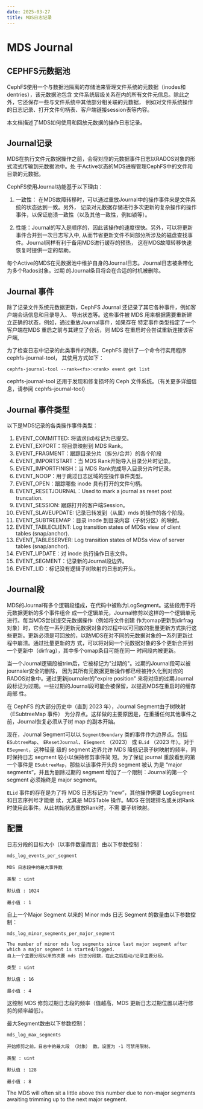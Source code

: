 ```yaml
---
date: 2025-03-27
title: MDS日志记录
---
```


# MDS Journal

## CEPHFS元数据池
CephFS使用一个与数据池隔离的存储池来管理文件系统的元数据（inodes和dentries），该元数据池包含
文件系统层级关系在内的所有文件元信息。除此之外，它还保存一些与文件系统中其他部分相关联的元数据，
例如对文件系统操作的日志记录、打开文件句柄表、客户端链接session表等内容。

本文档描述了MDS如何使用和回放元数据的操作日志记录。

## Journal记录
MDS在执行文件元数据操作之前，会将对应的元数据事件日志以RADOS对象的形式流式传输到元数据池中。处
于Active状态的MDS进程管理CephFS中的文件和目录的元数据。

CephFS使用Journal功能基于以下理由：

1. 一致性： 在MDS故障转移时，可以通过重放Journal中的操作事件来是文件系统的状态达到一致。另外，
   记录对元数据存储进行多次更新的复杂操作的操作事件，以保证崩溃一致性（以及其他一致性，例如锁等）。

2. 性能：Journal的写入是顺序的，因此该操作的速度很快。另外，可以将更新事件合并到一次日志写入中,
   从而节省更新文件不同部分所涉及的磁盘查找事件。Journal同样有利于备用MDS进行缓存的预热，
   这在MDS故障转移快速恢复时提供一定的帮助。

每个Active的MDS在元数据池中维护自身的Journal日志。Journal日志被条带化为多个Rados对象。过期
的Journal条目将会在合适的时机被删除。

## Journal 事件
除了记录文件系统元数据更新，CephFS Journal 还记录了其它各种事件，例如客户端会话信息和目录导入、
导出状态等。这些事件被 MDS 用来根据需要重新建立正确的状态，例如，通过重放Journal事件，如果存在
特定事件类型指定了一个客户端在MDS 重启之前与其建立了会话，则 MDS 在重启时会尝试重新连接该客户端,

为了检查日志中记录的此类事件的列表，CephFS 提供了一个命令行实用程序 cephfs-journal-tool，
其使用方式如下：

```
cephfs-journal-tool --rank=<fs>:<rank> event get list
```
cephfs-journal-tool 还用于发现和修复损坏的 Ceph 文件系统。（有关更多详细信息，请参阅 
cephfs-journal-tool）
## Journal 事件类型
以下是MDS记录的各类操作事件类型：

1. EVENT_COMMITTED: 将请求(id)标记为已提交。
2. EVENT_EXPORT：将目录映射到 MDS Rank。
3. EVENT_FRAGMENT：跟踪目录分片（拆分/合并）的各个阶段
4. EVENT_IMPORTSTART：当 MDS Rank开始导入目录分片时记录。
5. EVENT_IMPORTFINISH：当 MDS Rank完成导入目录分片时记录。
6. EVENT_NOOP：用于跳过日志区域的空操作事件类型。
7. EVENT_OPEN：跟踪哪些 inode 具有打开的文件句柄。
8. EVENT_RESETJOURNAL：Used to mark a journal as reset post truncation.
9. EVENT_SESSION: 跟踪打开的客户端Session。
10. EVENT_SLAVEUPDATE: 记录已转发到（从属）mds 的操作的各个阶段。
11. EVENT_SUBTREEMAP：目录 inode 到目录内容（子树分区）的映射。
12. EVENT_TABLECLIENT: Log transition states of MDSs view of client tables (snap/anchor).
13. EVENT_TABLESERVER: Log transition states of MDSs view of server tables (snap/anchor).
14. EVENT_UPDATE：对 inode 执行操作日志文件。
15. EVENT_SEGMENT：记录新的Journal段边界。
16. EVENT_LID：标记没有逻辑子树映射的日志的开头。

## Journal段
MDS的Journal有多个逻辑段组成，在代码中被称为LogSegment。这些段用于将元数据更新的多个事件组合
成一个逻辑单元，Journal修剪以这样的一个逻辑单元进行。每当MDS尝试提交元数据操作（例如将文件创建
作为omap更新到dirfrag对象）时，它会在一系列更新元数据对象的过程中以可回放的批量更新方式执行这
些更新。更新必须是可回放的，以防MDS在对不同的元数据对象的一系列更新过程中崩溃。通过批量更新的方
式，可以将对同一个元数据对象的多个更新合并到一个更新中（dirfrag），其中多个omap条目可能在同一
时间段内被更新。

当一个Journal逻辑段被trim后，它被标记为"过期的"。过期的Journal段可以被journaler安全的删除，
因为其所有元数据更新操作都已经被持久化到对应的RADOS对象中。通过更新journaler的"expire position"
来将对应的过期Journal段标记为过期。一些过期的Journal段可能会被保留，以提高MDS在重启时的缓存局部
性。

在 CephFS 的大部分历史中（直到 2023 年），Journal Segment由子树映射（ESubtreeMap 事件）
为分界点。这样做的主要原因是，在重播任何其他事件之前，Journal恢复必须从子树 map 的副本开始。

现在，Journal Segment可以以 `SegmentBoundary` 类的事件作为边界点。包括 `ESubtreeMap`、
`EResetJournal`、`ESegment` （2023） 或 `ELid` （2023 年）。对于 `ESegment`，这种轻量
级的 segment 边界允许 MDS 降低记录子树映射的频率，同时保持日志 segment 较小以保持修剪事件简
短。为了保证 journal 重放看到的第一个事件是 `ESubtreeMap`，那些以该事件开头的 segment 被认
为是 “major segments”，并且为删除过期的 segment 增加了一个限制：Journal的第一个 segment 
必须始终是 major segment。

`ELid` 事件的存在是为了将 MDS 日志标记为 “new”，其他操作需要 LogSegment 和日志序列号才能继
续，尤其是 MDSTable 操作。MDS 在创建排名或关闭Rank时使用此事件。从此初始状态重放Rank时，不需
要子树映射。

## 配置
日志分段的目标大小（以事件数量而言）由以下参数控制：

```
mds_log_events_per_segment 
```
    MDS 日志段中的最大事件数

    类型 : uint

    默认值 : 1024

    最小值 : 1

自上一个Major Segment 以来的 Minor mds 日志 Segment 的数量由以下参数控制：

```
mds_log_minor_segments_per_major_segment
```
    The number of minor mds log segments since last major segment after which a major segment is started/logged.
    自上一个主要分段以来的次要 mds 日志分段数，在此之后启动/记录主要分段。

    类型 : uint

    默认值 : 16

    最小值 : 4

这控制 MDS 修剪过期日志段的频率（值越高，MDS 更新日志过期位置以进行修剪的频率越低）。

最大Segment数由以下参数控制：

```
mds_log_max_segments
```
    开始修剪之前，日志中的最大段 （对象） 数。设置为 -1 可禁用限制。

    类型 : uint

    默认值 : 128

    最小值 : 8

The MDS will often sit a little above this number due to non-major segments 
awaiting trimming up to the next major segment.



 
